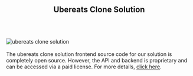 <h2 style="text-align:center">Ubereats Clone Solution</h2><br/><br/>

![ubereats clone solution](https://admin.ninjascode.com/wp-content/uploads/2025/repoImages/martha/Ubereats%20Clone%20Solution.webp) <br/><br/>The ubereats clone solution frontend source code for our solution is completely open source. However, the API and backend is proprietary and can be accessed via a paid license. For more details, <a href="https://enatega.com/?utm_source=github&utm_medium=repo&utm_campaign=martha-ubereats-clone-solution" target="_blank">click here</a>.
